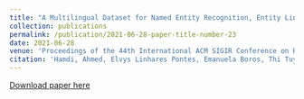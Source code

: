```yaml
---
title: "A Multilingual Dataset for Named Entity Recognition, Entity Linking and Stance Detection in Historical Newspapers"
collection: publications
permalink: /publication/2021-06-28-paper-title-number-23
date: 2021-06-28
venue: 'Proceedings of the 44th International ACM SIGIR Conference on Research and Development in Information Retrieval'
citation: 'Hamdi, Ahmed, Elvys Linhares Pontes, Emanuela Boros, Thi Tuyet Hai Nguyen, Günter Hackl, Jose G. Moreno, and Antoine Doucet. "A Multilingual Dataset for Named Entity Recognition, Entity Linking and Stance Detection in Historical Newspapers." In Proceedings of the 44th International ACM SIGIR Conference on Research and Development in Information Retrieval, pp. 2328-2334. 2021. Online.'
---
```


[Download paper here](https://dl.acm.org/doi/pdf/10.1145/3404835.3463255?casa_token=ARdaGLX8LtoAAAAA:Zra9af-nY-AXBKe6Rr9y6TnjCcXBJj-M_WjpABQ_iBzbkMQWYdpDcw_LMWquI5LCuoPtFuA9LiwwcQ)



